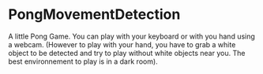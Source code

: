 # PongMovementDetection

A little Pong Game.
You can play with your keyboard or with you hand using a webcam.
(However to play with your hand, you have to grab a white object to be detected and try to play without white objects near you.
The best environnement to  play is in a dark room).


